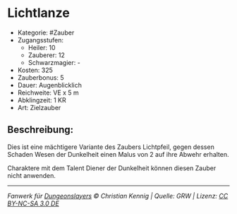# Lichtlanze

- Kategorie: #Zauber
- Zugangsstufen:
  - Heiler: 10
  - Zauberer: 12
  - Schwarzmagier: -
- Kosten: 325
- Zauberbonus: 5
- Dauer: Augenblicklich
- Reichweite: VE x 5 m
- Abklingzeit: 1 KR
- Art: Zielzauber

## Beschreibung:

Dies ist eine mächtigere Variante des Zaubers Lichtpfeil, gegen dessen Schaden Wesen der Dunkelheit einen Malus von 2 auf ihre Abwehr erhalten.

Charaktere mit dem Talent Diener der Dunkelheit können diesen Zauber nicht anwenden.

---

_Fanwerk für [Dungeonslayers](https://www.dungeonslayers.net/) © Christian Kennig | Quelle: GRW | Lizenz: [CC BY-NC-SA 3.0 DE](https://creativecommons.org/licenses/by-nc-sa/3.0/de/)_
